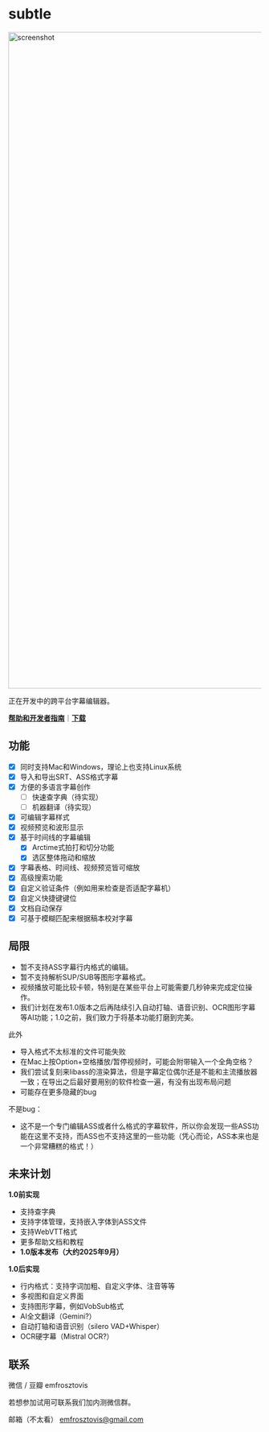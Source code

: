 # subtle

<img width="1305" alt="screenshot" src="https://github.com/user-attachments/assets/9b3a1256-9311-40a6-be75-4815bdba997f" />

正在开发中的跨平台字幕编辑器。

[**帮助和开发者指南**](https://github.com/the-dissidents/subtle/wiki)｜[**下载**](https://github.com/the-dissidents/subtle/releases)

## 功能

- [x] 同时支持Mac和Windows，理论上也支持Linux系统
- [x] 导入和导出SRT、ASS格式字幕
- [x] 方便的多语言字幕创作
  - [ ] 快速查字典（待实现）
  - [ ] 机器翻译（待实现）
- [x] 可编辑字幕样式
- [x] 视频预览和波形显示
- [x] 基于时间线的字幕编辑
  - [x] Arctime式拍打和切分功能
  - [x] 选区整体拖动和缩放
- [x] 字幕表格、时间线、视频预览皆可缩放
- [x] 高级搜索功能
- [x] 自定义验证条件（例如用来检查是否适配字幕机）
- [x] 自定义快捷键键位
- [x] 文档自动保存
- [x] 可基于模糊匹配来根据稿本校对字幕

## 局限

- 暂不支持ASS字幕行内格式的编辑。
- 暂不支持解析SUP/SUB等图形字幕格式。
- 视频播放可能比较卡顿，特别是在某些平台上可能需要几秒钟来完成定位操作。
- 我们计划在发布1.0版本之后再陆续引入自动打轴、语音识别、OCR图形字幕等AI功能；1.0之前，我们致力于将基本功能打磨到完美。

此外
- 导入格式不太标准的文件可能失败
- 在Mac上按Option+空格播放/暂停视频时，可能会附带输入一个全角空格？
- 我们尝试复刻来libass的渲染算法，但是字幕定位偶尔还是不能和主流播放器一致；在导出之后最好要用别的软件检查一遍，有没有出现布局问题
- 可能存在更多隐藏的bug

不是bug：
- 这不是一个专门编辑ASS或者什么格式的字幕软件，所以你会发现一些ASS功能在这里不支持，而ASS也不支持这里的一些功能（凭心而论，ASS本来也是一个非常糟糕的格式！）

## 未来计划

**1.0前实现**
- 支持查字典
- 支持字体管理，支持嵌入字体到ASS文件
- 支持WebVTT格式
- 更多帮助文档和教程
- **1.0版本发布（大约2025年9月）**

**1.0后实现**
- 行内格式：支持字词加粗、自定义字体、注音等等
- 多视图和自定义界面
- 支持图形字幕，例如VobSub格式
- AI全文翻译（Gemini?）
- 自动打轴和语音识别（silero VAD+Whisper）
- OCR硬字幕（Mistral OCR?）

## 联系

微信 / 豆瓣 emfrosztovis

若想参加试用可联系我们加内测微信群。

邮箱（不太看） emfrosztovis@gmail.com
